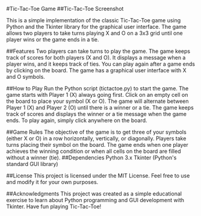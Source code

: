 #Tic-Tac-Toe Game
##Tic-Tac-Toe Screenshot

This is a simple implementation of the classic Tic-Tac-Toe game using Python and the Tkinter library for the graphical user interface. The game allows two players to take turns playing X and O on a 3x3 grid until one player wins or the game ends in a tie.

##Features
Two players can take turns to play the game.
The game keeps track of scores for both players (X and O).
It displays a message when a player wins, and it keeps track of ties.
You can play again after a game ends by clicking on the board.
The game has a graphical user interface with X and O symbols.

##How to Play
Run the Python script (tictactoe.py) to start the game.
The game starts with Player 1 (X) always going first.
Click on an empty cell on the board to place your symbol (X or O).
The game will alternate between Player 1 (X) and Player 2 (O) until there is a winner or a tie.
The game keeps track of scores and displays the winner or a tie message when the game ends.
To play again, simply click anywhere on the board.

##Game Rules
The objective of the game is to get three of your symbols (either X or O) in a row horizontally, vertically, or diagonally.
Players take turns placing their symbol on the board.
The game ends when one player achieves the winning condition or when all cells on the board are filled without a winner (tie).
##Dependencies
Python 3.x
Tkinter (Python's standard GUI library)

##License
This project is licensed under the MIT License. Feel free to use and modify it for your own purposes.

##Acknowledgments
This project was created as a simple educational exercise to learn about Python programming and GUI development with Tkinter.
Have fun playing Tic-Tac-Toe!
